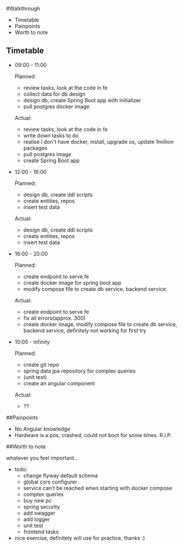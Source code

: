 #Walkthrough
* Timetable
* Painpoints
* Worth to note

## Timetable

* 09:00 - 11:00

  Planned:
  - review tasks, look at the code in fe
  - collect data for db design
  - design db, create Spring Boot app with initializer
  - pull postgres docker image
  
  Actual:
  - review tasks, look at the code in fe
  - write down tasks to do
  - realise I don't have docker, install, upgrade os, update 1million packages
  - pull postgres image
  - create Spring Boot app
  
* 12:00 - 16:00

  Planned:
  - design db, create ddl scripts
  - create entities, repos
  - insert test data
  
  Actual:
  - design db, create ddl scripts
  - create entities, repos
  - insert test data
  
* 16:00 - 20:00

  Planned:
  - create endpoint to serve fe
  - create docker image for spring boot app
  - modify compose file to create db service, backend service
  
  Actual:
  - create endpoint to serve fe
  - fix all errors(approx. 300)
  - create docker image, modify compose file to create db service, backend service, definitely not working for first try


* 10:00 - infinity
  
  Planned:
  - create git repo
  - spring data jpa repository for complex queries
  - (unit test)
  - create an angular component
  
  Actual:
  - ??


##Painpoints

- No Angular knowledge
- Hardware is a pos, crashed, could not boot for some times. R.I.P.

##Worth to note

whatever you feel important...

- todo:
  - change flyway default schema
  - global cors configurer
  - service can't be reached when starting with docker compose
  - complex queries
  - buy new pc
  - spring security
  - add swagger
  - add logger
  - unit test
  - frontend tasks
- nice exercise, definitely will use for practice, thanks :)
